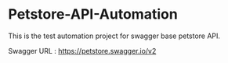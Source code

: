 # Petstore-API-Automation
This is the test automation project for swagger 
base petstore API.

Swagger URL : https://petstore.swagger.io/v2

